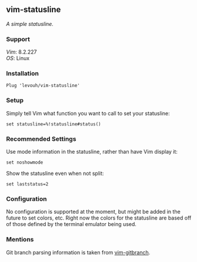 ## vim-statusline

_A simple statusline._

### Support

_Vim_: 8.2.227  
_OS_: Linux

### Installation

```
Plug 'levouh/vim-statusline'
```

### Setup

Simply tell Vim what function you want to call to set your statusline:

```
set statusline=%!statusline#status()
```

### Recommended Settings

Use mode information in the statusline, rather than have Vim display it:

```
set noshowmode
```

Show the statusline even when not split:

```
set laststatus=2
```

### Configuration

No configuration is supported at the moment, but might be added in the future to set colors, etc. Right now the colors for the statusline are based off of those defined by the terminal emulator being used.

### Mentions

Git branch parsing information is taken from [vim-gitbranch](https://github.com/itchyny/vim-gitbranch).
